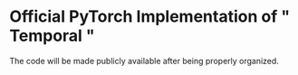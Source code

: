 # Official PyTorch Implementation of " Temporal "
The code will be made publicly available after being properly organized.
